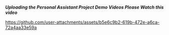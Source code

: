 *****Uploading the Personal Assistant Project Demo Videos Please Watch this video*****

https://github.com/user-attachments/assets/b5e6c9b2-619b-472e-a6ca-72a4aa33e59a

